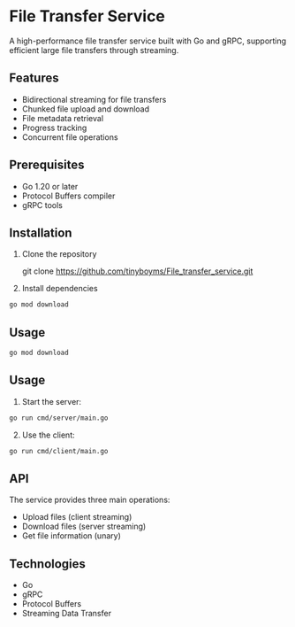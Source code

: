# File Transfer Service

A high-performance file transfer service built with Go and gRPC, supporting efficient large file transfers through streaming.

## Features

- Bidirectional streaming for file transfers
- Chunked file upload and download
- File metadata retrieval
- Progress tracking
- Concurrent file operations

## Prerequisites

- Go 1.20 or later
- Protocol Buffers compiler
- gRPC tools

## Installation

1. Clone the repository

    git clone https://github.com/tinyboyms/File_transfer_service.git

2. Install dependencies
```bash
go mod download
 ```

## Usage

```bash
go mod download
 ```

## Usage
1. Start the server:
```bash
go run cmd/server/main.go
 ```

2. Use the client:
```bash
go run cmd/client/main.go
 ```

## API
The service provides three main operations:

- Upload files (client streaming)
- Download files (server streaming)
- Get file information (unary)
## Technologies
- Go
- gRPC
- Protocol Buffers
- Streaming Data Transfer    